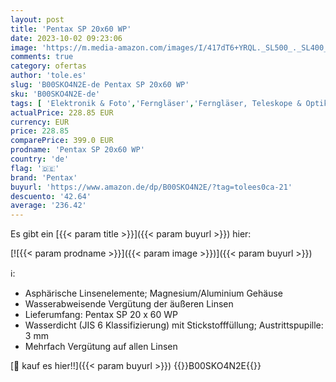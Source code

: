 ```yaml
---
layout: post
title: 'Pentax SP 20x60 WP'
date: 2023-10-02 09:23:06
image: 'https://m.media-amazon.com/images/I/417dT6+YRQL._SL500_._SL400_.jpg'
comments: true
category: ofertas
author: 'tole.es'
slug: 'B00SKO4N2E-de Pentax SP 20x60 WP'
sku: 'B00SKO4N2E-de'
tags: [ 'Elektronik & Foto','Ferngläser','Ferngläser, Teleskope & Optik','Kamera & Foto','pentax','🇩🇪', ]
actualPrice: 228.85 EUR
currency: EUR
price: 228.85
comparePrice: 399.0 EUR
prodname: 'Pentax SP 20x60 WP'
country: 'de'
flag: '🇩🇪'
brand: 'Pentax'
buyurl: 'https://www.amazon.de/dp/B00SKO4N2E/?tag=tolees0ca-21'
descuento: '42.64'
average: '236.42'
---
```


Es gibt ein [{{< param title >}}]({{< param buyurl >}}) hier:

[![{{< param prodname >}}]({{< param image >}})]({{< param buyurl >}})

ℹ️:

- Asphärische Linsenelemente; Magnesium/Aluminium Gehäuse
- Wasserabweisende Vergütung der äußeren Linsen
- Lieferumfang: Pentax SP 20 x 60 WP
- Wasserdicht (JIS 6 Klassifizierung) mit Stickstofffüllung; Austrittspupille: 3 mm
- Mehrfach Vergütung auf allen Linsen

[🛒 kauf es hier!!]({{< param buyurl >}})
{{<world>}}B00SKO4N2E{{</world>}}

